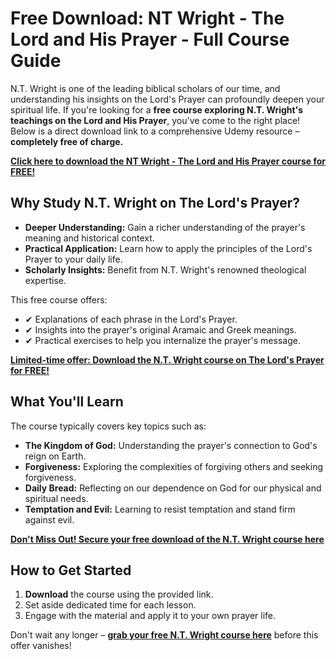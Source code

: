 # Free Download: NT Wright - The Lord and His Prayer - Full Course Guide

N.T. Wright is one of the leading biblical scholars of our time, and understanding his insights on the Lord's Prayer can profoundly deepen your spiritual life. If you're looking for a **free course exploring N.T. Wright's teachings on the Lord and His Prayer**, you've come to the right place! Below is a direct download link to a comprehensive Udemy resource – **completely free of charge.**

[**Click here to download the NT Wright - The Lord and His Prayer course for FREE!**](https://udemywork.com/nt-wright-the-lord-and-his-prayer)

## Why Study N.T. Wright on The Lord's Prayer?

*   **Deeper Understanding:** Gain a richer understanding of the prayer's meaning and historical context.
*   **Practical Application:** Learn how to apply the principles of the Lord's Prayer to your daily life.
*   **Scholarly Insights:** Benefit from N.T. Wright's renowned theological expertise.

This free course offers:

*   ✔ Explanations of each phrase in the Lord's Prayer.
*   ✔ Insights into the prayer's original Aramaic and Greek meanings.
*   ✔ Practical exercises to help you internalize the prayer's message.

[**Limited-time offer: Download the N.T. Wright course on The Lord's Prayer for FREE!**](https://udemywork.com/nt-wright-the-lord-and-his-prayer)

## What You'll Learn

The course typically covers key topics such as:

*   **The Kingdom of God:** Understanding the prayer's connection to God's reign on Earth.
*   **Forgiveness:** Exploring the complexities of forgiving others and seeking forgiveness.
*   **Daily Bread:** Reflecting on our dependence on God for our physical and spiritual needs.
*   **Temptation and Evil:** Learning to resist temptation and stand firm against evil.

[**Don't Miss Out! Secure your free download of the N.T. Wright course here**](https://udemywork.com/nt-wright-the-lord-and-his-prayer)

## How to Get Started

1.  **Download** the course using the provided link.
2.  Set aside dedicated time for each lesson.
3.  Engage with the material and apply it to your own prayer life.

Don't wait any longer – **[grab your free N.T. Wright course here](https://udemywork.com/nt-wright-the-lord-and-his-prayer)** before this offer vanishes!
